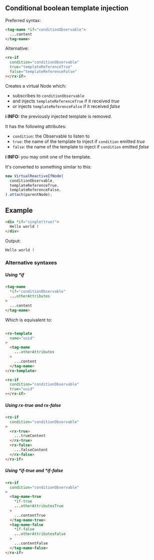 ## Conditional boolean template injection

Preferred syntax:

```html
<tag-mame *if="conditionObservable">
  ...content
</tag-mame>
```

Alternative:

```html
<rx-if
  condition="conditionObservable"
  true="templateReferenceTrue"
  false="templateReferenceFalse"
></rx-if>
```

Creates a virtual Node which:

- subscribes to `conditionObservable`
- and injects `templateReferenceTrue` if it received *true*
- or injects `templateReferenceFalse` if it received *false*

**ℹ️ INFO:** the previously injected template is removed.

It has the following attributes:

- `condition`: the Observable to listen to
- `true`: the name of the template to inject if `condition` emitted *true*
- `false`: the name of the template to inject if `condition` emitted *false*

**ℹ️ INFO:** you may omit one of the template.

It's converted to something similar to this:

```ts
new VirtualReactiveIfNode(
  conditionObservable,
  templateReferenceTrue,
  templateReferenceFalse,
).attach(parentNode);
```

## Example

```html
<div *if="single(true)">
  Hello world !
</div>
```

Output:

```html
Hello world !
```

### Alternative syntaxes

##### Using *if

```html
<tag-mame
  *if="conditionObservable"
  ...otherAttributes
>
  ...content
</tag-mame>
```

Which is equivalent to:

```html

<rx-template
  name="uuid"
>
  <tag-mame
    ...otherAttributes
  >
    ...content
  </tag-mame>
</rx-template>

<rx-if
  condition="conditionObservable"
  true="uuid"
></rx-if>
```

##### Using rx-true and rx-false

```html
<rx-if
  condition="conditionObservable"
>
  <rx-true>
    ...trueContent
  </rx-true>
  <rx-false>
    ...falseContent
  </rx-false>
</rx-if>
```


##### Using *if-true and *if-false

```html
<rx-if
  condition="conditionObservable"
>
  <tag-mame-true
    *if-true
    ...otherAttributesTrue
  >
    ...contentTrue
  </tag-mame-true>
  <tag-mame-false
    *if-false
    ...otherAttributesFalse
  >
    ...contentFalse
  </tag-mame-false>
</rx-if>
```


